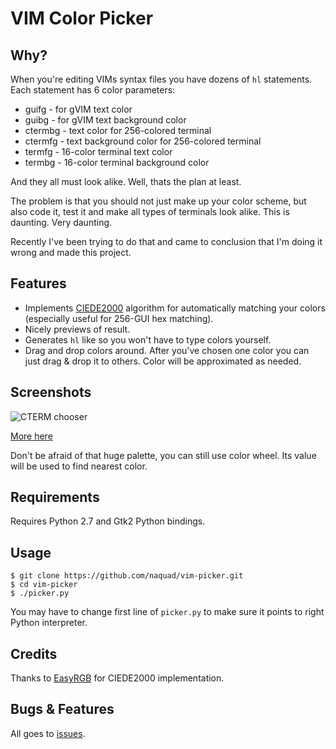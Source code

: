 VIM Color Picker
================

Why?
----

When you're editing VIMs syntax files you have dozens of `hl` statements.
Each statement has 6 color parameters:

* guifg - for gVIM text color
* guibg - for gVIM text background color
* ctermbg - text color for 256-colored terminal
* ctermfg - text background color for 256-colored terminal
* termfg - 16-color terminal text color
* termbg - 16-color terminal background color

And they all must look alike. Well, thats the plan at least.

The problem is that you should not just make up your color scheme,
but also code it, test it and make all types of terminals look alike.
This is daunting. Very daunting.

Recently I've been trying to do that and came to conclusion that I'm doing it wrong
and made this project.

Features
--------

* Implements [CIEDE2000](http://en.wikipedia.org/wiki/Color_difference#CIEDE2000) algorithm
  for automatically matching your colors (especially useful for 256-GUI hex matching).
* Nicely previews of result.
* Generates `hl` like so you won't have to type colors yourself. 
* Drag and drop colors around. After you've chosen one color you can just drag & drop it to others.
  Color will be approximated as needed.

Screenshots
----------

![CTERM chooser](http://i.imgur.com/8PFNRQTh.png "256-color-chooser")

[More here](http://imgur.com/a/pLMnM)

Don't be afraid of that huge palette, you can still use color wheel. Its value will
be used to find nearest color.

Requirements
------------

Requires Python 2.7 and Gtk2 Python bindings.

Usage
-----

```
$ git clone https://github.com/naquad/vim-picker.git
$ cd vim-picker
$ ./picker.py
```

You may have to change first line of `picker.py` to make sure
it points to right Python interpreter.

Credits
-------
Thanks to [EasyRGB](http://www.easyrgb.com) for CIEDE2000 implementation. 

Bugs & Features
---------------

All goes to [issues](https://github.com/naquad/vim-picker/issues).
